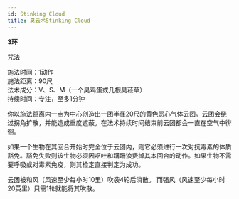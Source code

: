 ```yaml
---
id: Stinking Cloud
title: 臭云术Stinking Cloud
---
```


**3环**

咒法

施法时间：1动作  
施法距离：90尺  
法术成分：V、S、M（一个臭鸡蛋或几根臭菘草）  
持续时间：专注，至多1分钟  


你以施法距离内一点为中心创造出一团半径20尺的黄色恶心气体云团。云团会绕过拐角扩散，并能造成重度遮蔽。在法术持续时间结束前云团都会一直在空气中徘徊。


如果一个生物在其回合开始时完全位于云团内，则它必须进行一次对抗毒素的体质豁免。豁免失败则该生物必须因呕吐和蹒跚浪费掉其本回合的动作。如果生物不需要呼吸或对毒素免疫，则其检定直接判定为成功。


云团被和风（风速至少每小时10里）吹袭4轮后消散。
而强风（风速至少每小时20英里）只需1轮就能将其吹散。
